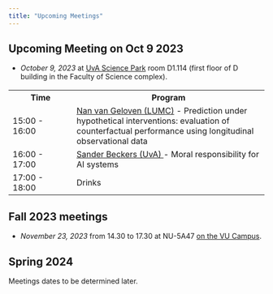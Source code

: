 ```yaml
---
title: "Upcoming Meetings"
---
```


## Upcoming Meeting on Oct 9 2023

* *October 9, 2023* at [UvA Science Park](https://www.uva.nl/en/shared-content/locaties/en/sciencepark/science-park.html) room D1.114 (first floor of D building in the Faculty of Science complex).

<div style="width: 100%; font-size: smaller; text-align: center; margin-bottom: 18px; margin-top: 18px;">
</div>

<table class="schedule">
    <tr>
        <th style="width:25%">Time</th>
        <th>Program</th>
    </tr>
    <tr class="talk">
        <td>15:00 - 16:00</td>
        <td><a href=https://scholar.google.nl/citations?user=pEnrhb4AAAAJ&hl=nl> Nan van Geloven (LUMC)</a> - Prediction under hypothetical interventions: evaluation of counterfactual performance using longitudinal observational data</td>
    </tr>
      <tr class="talk">
        <td>16:00 - 17:00</td>
        <td> <a href=https://sanderbeckers.github.io/website/about/> Sander Beckers (UvA) </a> - Moral responsibility for AI systems</td>
    </tr>
    <tr class="drinks">
        <td>17:00 - 18:00</td>
        <td> Drinks</td>
    </tr>
</table>


## Fall 2023 meetings

* *November 23, 2023* from 14.30 to 17.30 at NU-5A47 [on the VU Campus](https://vu.nl/en/about-vu/more-about/new-university-building).


## Spring 2024
Meetings dates to be determined later.
